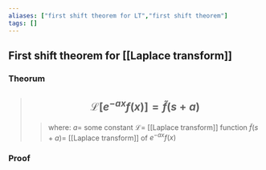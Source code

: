 ```yaml
---
aliases: ["first shift theorem for LT","first shift theorem"]
tags: []
---
```


## First shift theorem for [[Laplace transform]]

### Theorum

> ## $$ \mathcal{L}[e^{-ax}f(x)] = \tilde{f}(s+a) $$ 
>> where:
>> $a=$ some constant
>> $\mathcal{L}=$ [[Laplace transform]] function
>> $\tilde{f}(s+a)=$ [[Laplace transform]] of $e^{-ax}f(x)$

### Proof


